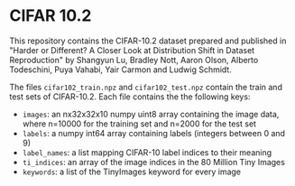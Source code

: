 # CIFAR 10.2

This repository contains the CIFAR-10.2 dataset prepared and published in "Harder or Different? A Closer Look at Distribution Shift in Dataset Reproduction" by Shangyun Lu, Bradley Nott, Aaron Olson, Alberto Todeschini, Puya Vahabi, Yair Carmon and Ludwig Schmidt.

The files `cifar102_train.npz` and `cifar102_test.npz` contain the train and test sets of CIFAR-10.2. Each file contains the the following keys:
- `images`: an nx32x32x10 numpy uint8 array containing the image data, where n=10000 for the training set and n=2000 for the test set
- `labels`: a numpy int64 array containing labels (integers between 0 and 9)
- `label_names`: a list mapping CIFAR-10 label indices to their meaning
- `ti_indices`: an array of the image indices in the 80 Million Tiny Images
- `keywords`: a list of the TinyImages keyword for every image